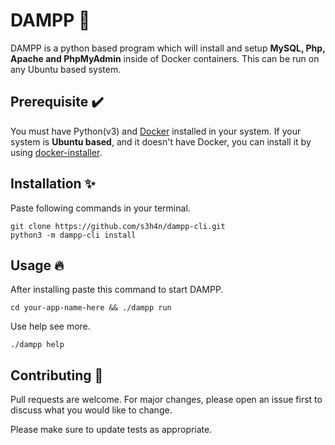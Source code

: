 # DAMPP 🚢

DAMPP is a python based program which will install and setup **MySQL, Php, Apache and PhpMyAdmin** inside of Docker containers. This can be run on any Ubuntu based system.

## Prerequisite ✔️

You must have Python(v3) and <a href="https://docs.docker.com/engine/install/ubuntu/" target="_blank">Docker</a> installed in your system.
If your system is **Ubuntu based**, and it doesn't have Docker, you can install it by using <a href="https://github.com/s4nduni/docker-installer.git" target="_blank">docker-installer</a>. 

## Installation ✨

Paste following commands in your terminal.
```
git clone https://github.com/s3h4n/dampp-cli.git
python3 -m dampp-cli install
```

## Usage 🔥

After installing paste this command to start DAMPP.
```
cd your-app-name-here && ./dampp run
```
Use help see more.
```
./dampp help
```

## Contributing 🤝

Pull requests are welcome. For major changes, please open an issue first to discuss what you would like to change.

Please make sure to update tests as appropriate.
